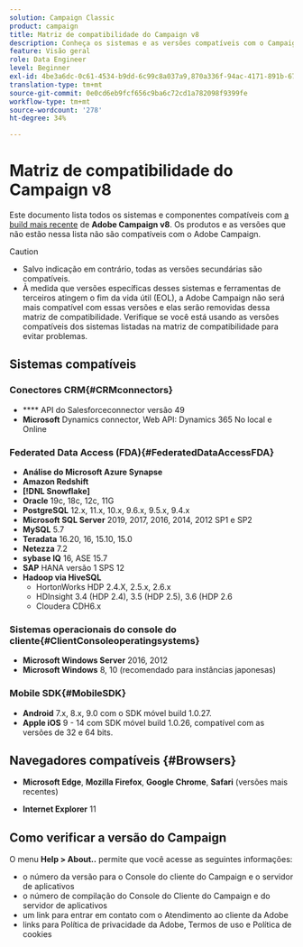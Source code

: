 ```yaml
---
solution: Campaign Classic
product: campaign
title: Matriz de compatibilidade do Campaign v8
description: Conheça os sistemas e as versões compatíveis com o Campaign v8
feature: Visão geral
role: Data Engineer
level: Beginner
exl-id: 4be3a6dc-0c61-4534-b9dd-6c99c8a037a9,870a336f-94ac-4171-891b-67614feef6ef,bebdd930-c7f6-4629-a489-3c704b33f058,d493e613-eb61-43b1-9c6d-1bd881af0734
translation-type: tm+mt
source-git-commit: 0e0cd6eb9fcf656c9ba6c72cd1a782098f9399fe
workflow-type: tm+mt
source-wordcount: '278'
ht-degree: 34%

---
```


# Matriz de compatibilidade do Campaign v8

Este documento lista todos os sistemas e componentes compatíveis com [a build mais recente](release-notes.md) de **Adobe Campaign v8**. Os produtos e as versões que não estão nessa lista não são compatíveis com o Adobe Campaign.

>[!CAUTION]
>
>* Salvo indicação em contrário, todas as versões secundárias são compatíveis.
>* À medida que versões específicas desses sistemas e ferramentas de terceiros atingem o fim da vida útil (EOL), a Adobe Campaign não será mais compatível com essas versões e elas serão removidas dessa matriz de compatibilidade. Verifique se você está usando as versões compatíveis dos sistemas listadas na matriz de compatibilidade para evitar problemas.


## Sistemas compatíveis

### Conectores CRM{#CRMconnectors}

* **** API do Salesforceconnector versão 49
* **Microsoft** Dynamics connector, Web API: Dynamics 365 No local e Online

### Federated Data Access (FDA){#FederatedDataAccessFDA}

* **Análise do Microsoft Azure Synapse**
* **Amazon Redshift**
* **[!DNL Snowflake]**
* **Oracle** 19c, 18c, 12c, 11G
* **PostgreSQL** 12.x, 11.x, 10.x, 9.6.x, 9.5.x, 9.4.x
* **Microsoft SQL Server** 2019, 2017, 2016, 2014, 2012 SP1 e SP2
* **MySQL** 5.7
* **Teradata** 16.20, 16, 15.10, 15.0
* **Netezza** 7.2
* **sybase IQ** 16, ASE 15.7
* **SAP** HANA versão 1 SPS 12
* **Hadoop via HiveSQL**
   * HortonWorks HDP 2.4.X, 2.5.x, 2.6.x
   * HDInsight 3.4 (HDP 2.4), 3.5 (HDP 2.5), 3.6 (HDP 2.6
   * Cloudera CDH6.x

### Sistemas operacionais do console do cliente{#ClientConsoleoperatingsystems}

* **Microsoft Windows Server** 2016, 2012
* **Microsoft Windows** 8, 10 (recomendado para instâncias japonesas)

### Mobile SDK{#MobileSDK}

* **Android** 7.x, 8.x, 9.0 com o SDK móvel build 1.0.27.
* **Apple iOS** 9 - 14 com SDK móvel build 1.0.26, compatível com as versões de 32 e 64 bits.

## Navegadores compatíveis {#Browsers}

* **Microsoft Edge**,  **Mozilla Firefox**,  **Google Chrome**,  **Safari**  (versões mais recentes)

* **Internet Explorer** 11

## Como verificar a versão do Campaign

O menu **Help > About..** permite que você acesse as seguintes informações:

* o número da versão para o Console do cliente do Campaign e o servidor de aplicativos
* o número de compilação do Console do Cliente do Campaign e do servidor de aplicativos
* um link para entrar em contato com o Atendimento ao cliente da Adobe
* links para Política de privacidade da Adobe, Termos de uso e Política de cookies
